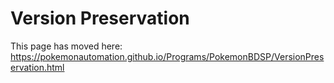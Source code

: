 # Version Preservation

This page has moved here: https://pokemonautomation.github.io/Programs/PokemonBDSP/VersionPreservation.html

